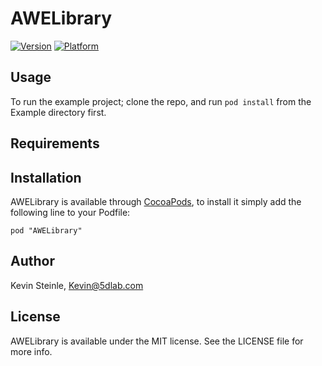 # AWELibrary

[![Version](http://cocoapod-badges.herokuapp.com/v/AWELibrary/badge.png)](http://cocoadocs.org/docsets/AWELibrary)
[![Platform](http://cocoapod-badges.herokuapp.com/p/AWELibrary/badge.png)](http://cocoadocs.org/docsets/AWELibrary)

## Usage

To run the example project; clone the repo, and run `pod install` from the Example directory first.

## Requirements

## Installation

AWELibrary is available through [CocoaPods](http://cocoapods.org), to install
it simply add the following line to your Podfile:

    pod "AWELibrary"

## Author

Kevin Steinle, Kevin@5dlab.com

## License

AWELibrary is available under the MIT license. See the LICENSE file for more info.


